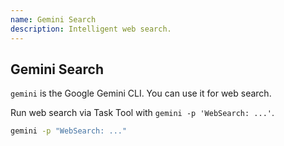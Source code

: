 ```yaml
---
name: Gemini Search
description: Intelligent web search.
---
```


## Gemini Search

`gemini` is the Google Gemini CLI. You can use it for web search.

Run web search via Task Tool with `gemini -p 'WebSearch: ...'`.

```bash
gemini -p "WebSearch: ..."
```
